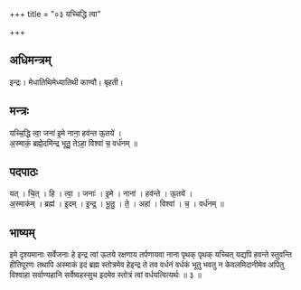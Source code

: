 +++
title = "०३ यच्चिद्धि त्वा"

+++
## अधिमन्त्रम्
इन्द्रः। मेधातिथिमेध्यातिथी काण्वौ। बृहती।

## मन्त्रः
यच्चि॒द्धि त्वा॒ जना॑ इ॒मे नाना॒ हव॑न्त ऊ॒तये॑ ।  
अ॒स्माकं॒ ब्रह्मे॒दमि॑न्द्र भूतु॒ तेऽहा॒ विश्वा॑ च॒ वर्ध॑नम् ॥

## पदपाठः
यत् । चि॒त् । हि । त्वा॒ । जनाः॑ । इ॒मे । नाना॑ । हव॑न्ते । ऊ॒तये॑ ।  
अ॒स्माक॑म् । ब्रह्म॑ । इ॒दम् । इ॒न्द्र॒ । भू॒तु॒ । ते॒ । अहा॑ । विश्वा॑ । च॒ । वर्ध॑नम् ॥

## भाष्यम्
इमे दृश्यमानाः सर्वेजनाः हे इन्द्र त्वां ऊतये रक्षणाय तर्पणायवा नाना पृथक् पृथक् यच्चित् यद्यपि हवन्ते स्तुवन्ति हीतिपूरणः तथापि अस्माकं इदं ब्रह्म स्तोत्रमेव हेइन्द्र ते तव वर्धनं वर्धकं भूतु भवतु न केवलमिदानीमेव अपितु विश्वाहा सर्वाण्यहानि सर्वेष्वहस्सुच इदमेव स्तोत्रं त्वां वर्धयत्वित्यर्थः ॥ ३ ॥